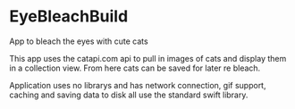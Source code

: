 # EyeBleachBuild

App to bleach the eyes with cute cats

This app uses the catapi.com api to pull in images of cats and display them in a collection view. From here cats can be saved
for later re bleach. 

Application uses no librarys and has network connection, gif support, caching and saving data to disk all use the standard swift library.
